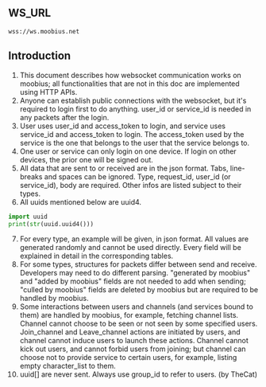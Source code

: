 ## WS_URL

```
wss://ws.moobius.net
```

## Introduction

1. This document describes how websocket communication works on moobius; all functionalities that are not in this doc are implemented using HTTP APIs.
2. Anyone can establish public connections with the websocket, but it's required to login first to do anything. user_id or service_id is needed in any packets after the login.
3. User uses user_id and access_token to login, and service uses service_id and access_token to login. The access_token used by the service is the one that belongs to the user that the service belongs to.
4. One user or service can only login on one device. If login on other devices, the prior one will be signed out.
5. All data that are sent to or received are in the json format. Tabs, line-breaks and spaces can be ignored. Type, request_id, user_id (or service_id), body are required. Other infos are listed subject to their types.
6. All uuids mentioned below are uuid4.

```python
import uuid
print(str(uuid.uuid4()))
```

7. For every type, an example will be given, in json format. All values are generated randomly and cannot be used directly. Every field will be explained in detail in the corresponding tables.
8. For some types, structures for packets differ between send and receive. Developers may need to do different parsing. "generated by moobius" and "added by moobius" fields are not needed to add when sending; "culled by moobius" fields are deleted by moobius but are required to be handled by moobius.
9. Some interactions between users and channels (and services bound to them) are handled by moobius, for example, fetching channel lists. Channel cannot choose to be seen or not seen by some specified users. Join_channel and Leave_channel actions are initiated by users, and channel cannot induce users to launch these actions. Channel cannot kick out users, and cannot forbid users from joining; but channel can choose not to provide service to certain users, for example, listing empty character_list to them.
10. uuid[] are never sent. Always use group_id to refer to users. (by TheCat)
